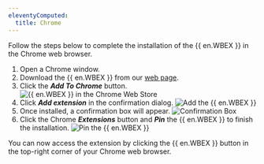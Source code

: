 ```yaml
---
eleventyComputed:
  title: Chrome
---
```

Follow the steps below to complete the installation of the {{ en.WBEX }} in the Chrome web browser.

1. Open a Chrome window.
1. Download the {{ en.WBEX }} from our [web page](https://devolutions.net/workspace).
1. Click the ***Add To Chrome*** button.
![{{ en.WBEX }} in the Chrome Web Store](https://cdnweb.devolutions.net/docs/docs_en_dwl_Dwl4001.png)
1. Click ***Add extension*** in the confirmation dialog.
![Add the {{ en.WBEX }}](https://cdnweb.devolutions.net/docs/docs_en_dwl_Dwl4002.png)
1. Once installed, a confirmation box will appear.
![Confirmation Box](https://cdnweb.devolutions.net/docs/docs_en_dwl_Dwl4044.png)
1. Click the Chrome ***Extensions*** button and ***Pin*** the {{ en.WBEX }} to finish the installation.
![Pin the {{ en.WBEX }}](https://cdnweb.devolutions.net/docs/docs_en_dwl_Dwl4003.png)

You can now access the extension by clicking the {{ en.WBEX }} button in the top-right corner of your Chrome web browser.
